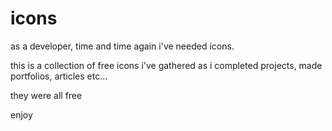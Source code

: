 # icons

as a developer, time and time again i've needed icons.

this is a collection of free icons i've gathered as i completed projects, made portfolios, articles etc...

they were all free

enjoy
